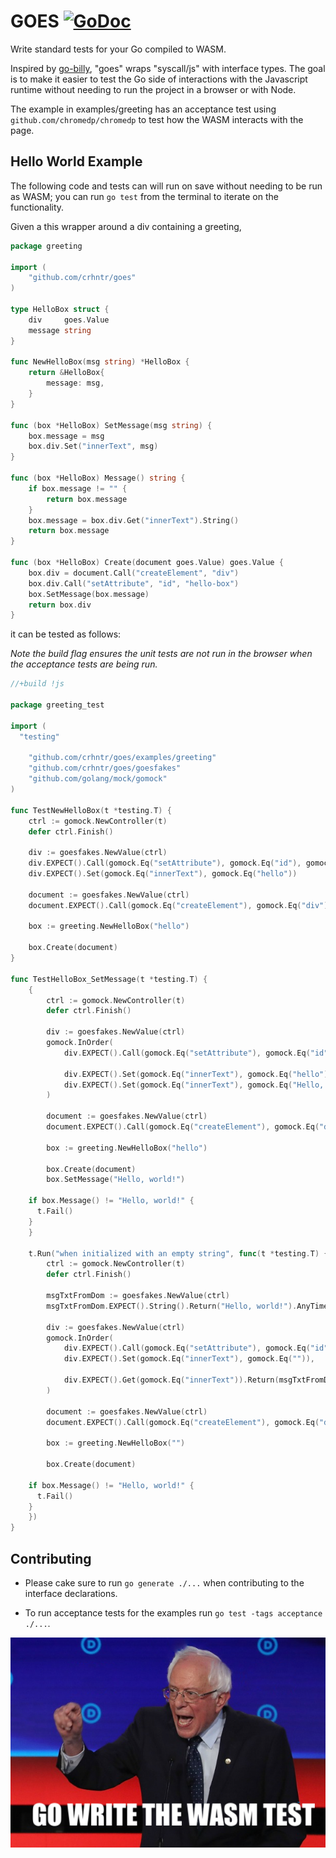 # GOES [![GoDoc](https://godoc.org/github.com/crhntr/goes?status.svg)](https://godoc.org/github.com/crhntr/goes)

Write standard tests for your Go compiled to WASM.

Inspired by [go-billy](https://github.com/src-d/go-billy), "goes" wraps
"syscall/js" with interface types. The goal is to make it easier to test the Go
side of interactions with the Javascript runtime without needing to run the
project in a browser or with Node.

The example in examples/greeting has an acceptance test using
`github.com/chromedp/chromedp` to test how the WASM interacts with the page.

## Hello World Example

The following code and tests can will run on save without needing to
be run as WASM; you can run `go test` from the terminal to iterate
on the functionality.

Given a this wrapper around a div containing a greeting,

```go
package greeting

import (
	"github.com/crhntr/goes"
)

type HelloBox struct {
	div     goes.Value
	message string
}

func NewHelloBox(msg string) *HelloBox {
	return &HelloBox{
		message: msg,
	}
}

func (box *HelloBox) SetMessage(msg string) {
	box.message = msg
	box.div.Set("innerText", msg)
}

func (box *HelloBox) Message() string {
	if box.message != "" {
		return box.message
	}
	box.message = box.div.Get("innerText").String()
	return box.message
}

func (box *HelloBox) Create(document goes.Value) goes.Value {
	box.div = document.Call("createElement", "div")
	box.div.Call("setAttribute", "id", "hello-box")
	box.SetMessage(box.message)
	return box.div
}
```

it can be tested as follows:

*Note the build flag ensures the unit tests are not run in the browser
when the acceptance tests are being run.*

```go
//+build !js

package greeting_test

import (
  "testing"

	"github.com/crhntr/goes/examples/greeting"
	"github.com/crhntr/goes/goesfakes"
	"github.com/golang/mock/gomock"
)

func TestNewHelloBox(t *testing.T) {
	ctrl := gomock.NewController(t)
	defer ctrl.Finish()

	div := goesfakes.NewValue(ctrl)
	div.EXPECT().Call(gomock.Eq("setAttribute"), gomock.Eq("id"), gomock.Eq("hello-box"))
	div.EXPECT().Set(gomock.Eq("innerText"), gomock.Eq("hello"))

	document := goesfakes.NewValue(ctrl)
	document.EXPECT().Call(gomock.Eq("createElement"), gomock.Eq("div")).Return(div).Times(1)

	box := greeting.NewHelloBox("hello")

	box.Create(document)
}

func TestHelloBox_SetMessage(t *testing.T) {
	{
		ctrl := gomock.NewController(t)
		defer ctrl.Finish()

		div := goesfakes.NewValue(ctrl)
		gomock.InOrder(
			div.EXPECT().Call(gomock.Eq("setAttribute"), gomock.Eq("id"), gomock.Eq("hello-box")),

			div.EXPECT().Set(gomock.Eq("innerText"), gomock.Eq("hello")),
			div.EXPECT().Set(gomock.Eq("innerText"), gomock.Eq("Hello, world!")),
		)

		document := goesfakes.NewValue(ctrl)
		document.EXPECT().Call(gomock.Eq("createElement"), gomock.Eq("div")).Return(div).Times(1)

		box := greeting.NewHelloBox("hello")

		box.Create(document)
		box.SetMessage("Hello, world!")

    if box.Message() != "Hello, world!" {
      t.Fail()
    }
	}

	t.Run("when initialized with an empty string", func(t *testing.T) {
		ctrl := gomock.NewController(t)
		defer ctrl.Finish()

		msgTxtFromDom := goesfakes.NewValue(ctrl)
		msgTxtFromDom.EXPECT().String().Return("Hello, world!").AnyTimes()

		div := goesfakes.NewValue(ctrl)
		gomock.InOrder(
			div.EXPECT().Call(gomock.Eq("setAttribute"), gomock.Eq("id"), gomock.Eq("hello-box")),
			div.EXPECT().Set(gomock.Eq("innerText"), gomock.Eq("")),

			div.EXPECT().Get(gomock.Eq("innerText")).Return(msgTxtFromDom), // <- what changed
		)

		document := goesfakes.NewValue(ctrl)
		document.EXPECT().Call(gomock.Eq("createElement"), gomock.Eq("div")).Return(div).Times(1)

		box := greeting.NewHelloBox("")

		box.Create(document)

    if box.Message() != "Hello, world!" {
      t.Fail()
    }
	})
}
```

## Contributing

- Please cake sure to run `go generate ./...` when contributing to the interface declarations.

- To run acceptance tests for the examples run `go test -tags acceptance ./...`.

![Go write the WASM test (a riff on Bernie's quote "I wrote the damn bill!")](https://raw.githubusercontent.com/crhntr/goes/master/tooling/GoWriteTheWasmTest.png)
